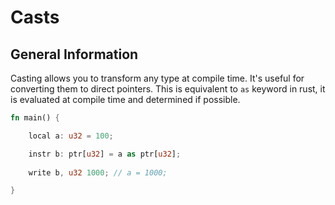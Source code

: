 # Casts

## General Information

Casting allows you to transform any type at compile time. It's useful for converting them to direct pointers.
This is equivalent to ``as`` keyword in rust, it is evaluated at compile time and determined if possible.

```rust
fn main() {

    local a: u32 = 100;

    instr b: ptr[u32] = a as ptr[u32];
    
    write b, u32 1000; // a = 1000;

}
```